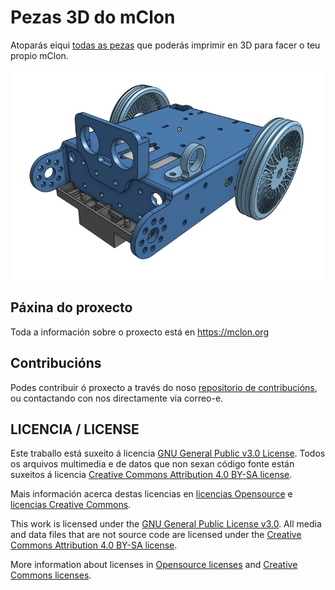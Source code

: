 # Pezas 3D do mClon

Atoparás eiqui [todas as pezas](https://github.com/mClon/3D/archive/master.zip) que poderás imprimir en 3D para facer o teu propio mClon.

![mClon](mClon-3D.png)

## Páxina do proxecto

Toda a información sobre o proxecto está en https://mclon.org

## Contribucións

Podes contribuir ó proxecto a través do noso [repositorio de contribucións](https://github.com/mClon/contribucions/), ou contactando con nos directamente via correo-e.

## LICENCIA / LICENSE

Este traballo está suxeito á licencia [GNU General Public v3.0 License](LICENSE-GPLV30). Todos os arquivos multimedia e de datos que non sexan código fonte están suxeitos á licencia [Creative Commons Attribution 4.0 BY-SA license](LICENSE-CCBYSA40).

Mais información acerca destas licencias en [licencias Opensource](https://opensource.org/licenses/) e [licencias Creative Commons](https://creativecommons.org/licenses/).

This work is licensed under the [GNU General Public License v3.0](LICENSE-GPLV30). All media and data files that are not source code are licensed under the [Creative Commons Attribution 4.0 BY-SA license](LICENSE-CCBYSA40).

More information about licenses in [Opensource licenses](https://opensource.org/licenses/) and [Creative Commons licenses](https://creativecommons.org/licenses/).
